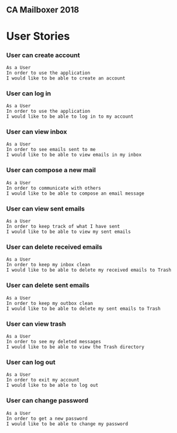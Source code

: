 ## CA Mailboxer 2018

# User Stories

### User can create account
```
As a User
In order to use the application
I would like to be able to create an account
```

### User can log in
```
As a User
In order to use the application
I would like to be able to log in to my account
```
### User can view inbox
```
As a User
In order to see emails sent to me
I would like to be able to view emails in my inbox
```

### User can compose a new mail
```
As a User
In order to communicate with others 
I would like to be able to compose an email message
```

### User can view sent emails
```
As a User
In order to keep track of what I have sent
I would like to be able to view my sent emails
```
### User can delete received emails
```
As a User
In order to keep my inbox clean
I would like to be able to delete my received emails to Trash
```

### User can delete sent emails
```
As a User
In order to keep my outbox clean
I would like to be able to delete my sent emails to Trash
```

### User can view trash
```
As a User
In order to see my deleted messages
I would like to be able to view the Trash directory
```

### User can log out
```
As a User
In order to exit my account
I would like to be able to log out
```

### User can change password
```
As a User
In order to get a new password
I would like to be able to change my password
```